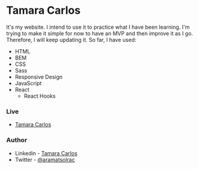 # Tamara Carlos

It's my website. I intend to use it to practice what I have been learning. I'm trying to make it simple for now to have an MVP and then improve it as I go. Therefore, I will keep updating it. So far, I have used:

- HTML
- BEM
- CSS
- Sass
- Responsive Design
- JavaScript
- React
  - React Hooks

### Live

- <a href="tamara-carlos.herokuapp.com/" target="\_blank">Tamara Carlos</a>

### Author

- Linkedin - [Tamara Carlos](https://www.linkedin.com/in/tamaracarlos/)
- Twitter - [@aramatsolrac](https://twitter.com/aramatsolrac)
